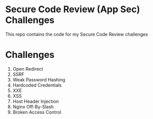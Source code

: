 # Secure Code Review (App Sec) Challenges

This repo contains the code for my Secure Code Review challenges

# Challenges

1. Open Redirect
2. SSRF
3. Weak Password Hashing
4. Hardcoded Credentials
5. XXE
6. XSS
7. Host Header Injection
8. Nginx Off-By-Slash
9. Broken Access Control
